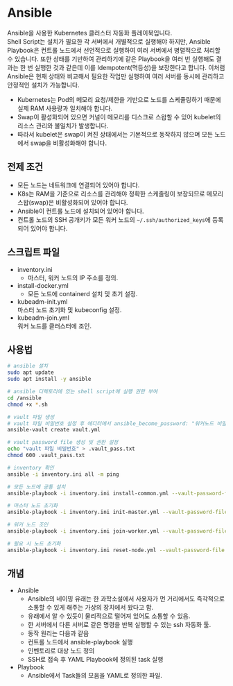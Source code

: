 # Ansible

Ansible을 사용한 Kubernetes 클러스터 자동화 플레이북입니다.  
Shell Script는 설치가 필요한 각 서버에서 개별적으로 실행해야 하지만, Ansible Playbook은 컨트롤 노드에서 선언적으로 실행하여 여러 서버에서 병렬적으로 처리할 수 있습니다.
또한 상태를 기반하여 관리하기에 같은 Playbook을 여러 번 실행해도 결과는 한 번 실행한 것과 같은데 이를 Idempotent(멱등성)을 보장한다고 합니다.
이처럼 Ansible은 현재 상태와 비교해서 필요한 작업만 실행하여 여러 서버를 동시에 관리하고 안정적인 설치가 가능합니다.

- Kubernetes는 Pod의 메모리 요청/제한을 기반으로 노드를 스케줄링하기 때문에 실제 RAM 사용량과 일치해야 합니다.  
- Swap이 활성화되어 있으면 커널이 메모리를 디스크로 스왑할 수 있어 kubelet의 리소스 관리와 불일치가 발생합니다.  
- 따라서 kubelet은 swap이 켜진 상태에서는 기본적으로 동작하지 않으며 모든 노드에서 swap을 비활성화해야 합니다.

## 전제 조건
- 모든 노드는 네트워크에 연결되어 있어야 합니다.
- K8s는 RAM을 기준으로 리소스를 관리해야 정확한 스케줄링이 보장되므로 메모리 스왑(swap)은 비활성화되어 있어야 합니다.
- Ansible이 컨트롤 노드에 설치되어 있어야 합니다.  
- 컨트롤 노드의 SSH 공개키가 모든 워커 노드의 `~/.ssh/authorized_keys`에 등록되어 있어야 합니다.  

## 스크립트 파일
- inventory.ini  
  - 마스터, 워커 노드의 IP 주소를 정의.
- install-docker.yml  
  - 모든 노드에 containerd 설치 및 초기 설정.
- kubeadm-init.yml  
  마스터 노드 초기화 및 kubeconfig 설정.
- kubeadm-join.yml  
  워커 노드를 클러스터에 조인.

## 사용법
```bash
# ansible 설치
sudo apt update
sudo apt install -y ansible

# ansible 디렉토리에 있는 shell script에 실행 권한 부여
cd /ansible
chmod +x *.sh

# vault 파일 생성
# vault 파일 비밀번호 설정 후 에디터에서 ansible_become_password: "워커노드 비밀번호" 입력
ansible-vault create vault.yml

# vault password file 생성 및 권한 설정
echo "vault 파일 비밀번호" > .vault_pass.txt
chmod 600 .vault_pass.txt

# inventory 확인
ansible -i inventory.ini all -m ping

# 모든 노드에 공통 설치
ansible-playbook -i inventory.ini install-common.yml --vault-password-file .vault_pass.txt

# 마스터 노드 초기화
ansible-playbook -i inventory.ini init-master.yml --vault-password-file .vault_pass.txt

# 워커 노드 조인
ansible-playbook -i inventory.ini join-worker.yml --vault-password-file .vault_pass.txt

# 필요 시 노드 초기화
ansible-playbook -i inventory.ini reset-node.yml --vault-password-file .vault_pass.txt

```

## 개념
- Ansible
  - Ansible의 네이밍 유래는 한 과학소설에서 사용자가 먼 거리에서도 즉각적으로 소통할 수 있게 해주는 가상의 장치에서 왔다고 함.
  - 유래에서 알 수 있듯이 물리적으로 떨어져 있어도 소통할 수 있음.
  - 한 서버에서 다른 서버로 같은 명령을 반복 실행할 수 있는 ssh 자동화 툴.
  - 동작 원리는 다음과 같음
  - 컨트롤 노드에서 ansible-playbook 실행
  - 인벤토리로 대상 노드 정의
  - SSH로 접속 후 YAML Playbook에 정의된 task 실행
- Playbook
  - Ansible에서 Task들의 모음을 YAML로 정의한 파일.